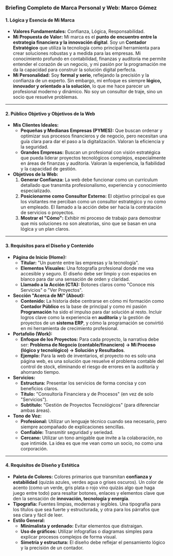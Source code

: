 ### **Briefing Completo de Marca Personal y Web: Marco Gómez**

#### **1. Lógica y Esencia de Mi Marca**

* **Valores Fundamentales:** Confianza, Lógica, Responsabilidad.
* **Mi Propuesta de Valor:** Mi marca es el **punto de encuentro entre la estrategia financiera y la innovación digital**. Soy un **Contador Estratégico** que utiliza la tecnología como principal herramienta para crear soluciones robustas y a medida para las empresas. Mi conocimiento profundo en contabilidad, finanzas y auditoría me permite entender el corazón de un negocio, y mi pasión por la programación me da la capacidad para construir la solución digital perfecta.
* **Mi Personalidad:** Soy **formal y serio**, reflejando la precisión y la confianza de un experto. Sin embargo, mi enfoque es siempre **lógico, innovador y orientado a la solución**, lo que me hace parecer un profesional moderno y dinámico. No soy un consultor de traje, sino un socio que resuelve problemas.

---

#### **2. Público Objetivo y Objetivos de la Web**

* **Mis Clientes Ideales:**
    * **Pequeñas y Medianas Empresas (PYMES):** Que buscan ordenar y optimizar sus procesos financieros y de negocio, pero necesitan una guía clara para dar el paso a la digitalización. Valoran la eficiencia y la seguridad.
    * **Grandes Empresas:** Buscan un profesional con visión estratégica que pueda liderar proyectos tecnológicos complejos, especialmente en áreas de finanzas y auditoría. Valoran la experiencia, la fiabilidad y la capacidad de gestión.
* **Objetivos de la Web:**
    1.  **Generar Confianza:** La web debe funcionar como un currículum detallado que transmita profesionalismo, experiencia y conocimiento especializado.
    2.  **Posicionarme como Consultor Externo:** El objetivo principal es que los visitantes me perciban como un consultor estratégico y no como un empleado. El llamado a la acción debe ser hacia la contratación de servicios o proyectos.
    3.  **Mostrar el "Cómo":** Exhibir mi proceso de trabajo para demostrar que mis soluciones no son aleatorias, sino que se basan en una lógica y un plan claros.

---

#### **3. Requisitos para el Diseño y Contenido**

* **Página de Inicio (Home):**
    * **Titular:** "Un puente entre las empresas y la tecnología".
    * **Elementos Visuales:** Una fotografía profesional donde me vea accesible y seguro. El diseño debe ser limpio y con espacios en blanco para dar una sensación de orden y claridad.
    * **Llamado a la Acción (CTA):** Botones claros como "Conoce mis Servicios" o "Ver Proyectos".
* **Sección "Acerca de Mí" (About):**
    * **Contenido:** La historia debe centrarse en cómo mi formación como **Contador Público** es la base de principal y como mi pasión **Programación** ha sido el impulso para dar solución al resto. Incluir logros clave como la experiencia en **auditoría** y la gestión de proyectos de un **sistema ERP**, y cómo la programación se convirtió en mi herramienta de crecimiento profesional.
* **Portafolio (Work):**
    * **Enfoque de los Proyectos:** Para cada proyecto, la narrativa debe ser: **Problema de Negocio (contable/financiero) → Mi Proceso (lógico y tecnológico) → Solución y Resultados**.
    * **Ejemplo:** Para la web de inventarios, el proyecto no es solo una página web, es una solución que resuelve el problema contable del control de stock, eliminando el riesgo de errores en la auditoría y ahorrando tiempo.
* **Servicios:**
    * **Estructura:** Presentar los servicios de forma concisa y con beneficios claros.
    * **Título:** "Consultoría Financiera y de Procesos" (en vez de solo "Servicios").
    * **Subtítulo:** "Gestión de Proyectos Tecnológicos" (para diferenciar ambas áreas).
* **Tono de Voz:**
    * **Profesional:** Utilizar un lenguaje técnico cuando sea necesario, pero siempre acompañado de explicaciones sencillas.
    * **Confiable:** Transmitir seguridad y seriedad.
    * **Cercano:** Utilizar un tono amigable que invite a la colaboración, no que intimide. La idea es que me vean como un socio, no como una corporación.

---

#### **4. Requisitos de Diseño y Estética**

* **Paleta de Colores:** Colores primarios que transmitan **confianza y estabilidad** (quizás azules, verdes agua o grises oscuros). Un color de acento (como un verde, gris plata o rojo vino quizás algo que haga juego entre todo) para resaltar botones, enlaces y elementos clave que den la sensación de **innovación, tecnología y energía**.
* **Tipografía:** Fuentes limpias, modernas y legibles. Una tipografía para los títulos que sea fuerte y estructurada, y otra para los párrafos que sea clara y fácil de leer.
* **Estilo General:**
    * **Minimalista y ordenado:** Evitar elementos que distraigan.
    * **Uso de gráficos:** Utilizar infografías o diagramas simples para explicar procesos complejos de forma visual.
    * **Simetría y estructura:** El diseño debe reflejar el pensamiento lógico y la precisión de un contador.
